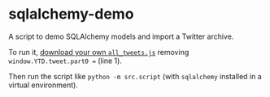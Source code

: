 # sqlalchemy-demo

A script to demo SQLAlchemy models and import a Twitter archive.

To run it, [download your own `all_tweets.js`](https://twitter.com/settings/your_twitter_data) removing `window.YTD.tweet.part0 =` (line 1).

Then run the script like `python -m src.script` (with `sqlalchemy` installed in a virtual environment).
